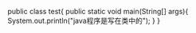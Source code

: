 public class test{
 public static void main(String[] args){
 System.out.println("java程序是写在类中的");
 }
}
